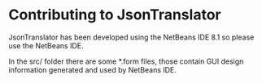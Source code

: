 # Contributing to JsonTranslator

JsonTranslator has been developed using the NetBeans IDE 8.1 so please use the
NetBeans IDE.

In the src/ folder there are some \*.form files, those contain GUI design
information generated and used by NetBeans IDE.